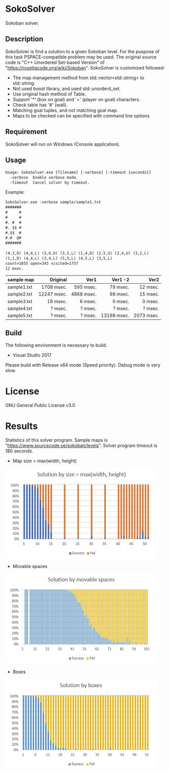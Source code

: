 # SokoSolver
Sokoban solver.

## Description
SokoSolver is find a solution to a given Sokoban level.
For the puspose of this task PSPACE-compatible problem may be used.
The original source code is "C++ Unordered Set-based Version" of "https://rosettacode.org/wiki/Sokoban".
SokoSolver is customized followed:
- The map management method from std::vector&lt;std::string&gt; to std::string.
- Not used boost library, and used std::unorderd_set.
- Use original hash method of Table.
- Support '*' (box on goal) and '+' (player on goal) characters.
- Check table has '#' (wall).
- Matching goal tuples, and not matching goal map.
- Maps to be checked can be specified with command line options

## Requirement
SokoSolver will run on Windows (Console application).

## Usage
~~~
Usage: SokoSolver.exe {filename} [-verbose] [-timeout {seconds}]
  -verbose  Enable verbose mode.
  -timeout  Cancel solver by timeout.
~~~

Example:
~~~
SokoSolver.exe -verbose sample/sample1.txt
#######
#     #
#     #
#. #  #
#. $$ #
#.$$  #
#.#  @#
#######

(4,3,D) (4,4,L) (3,6,U) (3,5,L) (1,4,D) (2,5,U) (2,4,U) (3,2,L) (1,1,D) (4,4,L) (3,4,L) (5,5,L) (4,5,L) (3,5,L)
count=1655 open=343 visited=1757
12 msec.
~~~

| sample map  | Original    | Ver1        | Ver1 -2     | Ver2        |
|:------------|------------:|------------:|------------:|------------:|
| sample1.txt |  1708 msec. |   595 msec. |    79 msec. |    12 msec. |
| sample2.txt | 12247 msec. |  4868 msec. |    98 msec. |    15 msec. |
| sample3.txt |    18 msec. |     6 msec. |     0 msec. |     0 msec. |
| sample4.txt |     ? msec. |     ? msec. |     ? msec. |     ? msec. |
| sample5.txt |     ? msec. |     ? msec. | 13198 msec. |  2073 msec. |

## Build
The following environment is necessary to build.
- Visual Studio 2017

Please build with Release x64 mode (Speed priority).
Debug mode is very slow.

# License
GNU General Public License v3.0

# Results
Statistics of this solver program. Sample maps is "https://www.sourcecode.se/sokoban/levels".
Solver program timeout is 180 seconds.

- Map size = max(width, height)

![image](./results/size.png)

- Movable spaces

![image](./results/spaces.png)

- Boxes

![image](./results/boxes.png)
